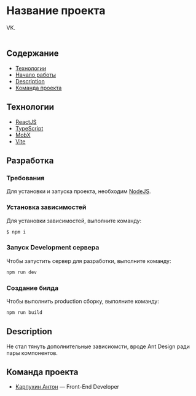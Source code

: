 # Название проекта

VK.
<br/>
<br/>

## Содержание

- [Технологии](#технологии)
- [Начало работы](#начало-работы)
- [Description](#Description)
- [Команда проекта](#команда-проекта)

## Технологии

- [ReactJS](https://www.gatsbyjs.com/)
- [TypeScript](https://www.typescriptlang.org/)
- [MobX](https://mobx.js.org/README.html)
- [Vite](https://vitejs.dev/)

## Разработка

### Требования

Для установки и запуска проекта, необходим [NodeJS](https://nodejs.org/).

### Установка зависимостей

Для установки зависимостей, выполните команду:

```sh
$ npm i
```

### Запуск Development сервера

Чтобы запустить сервер для разработки, выполните команду:

```sh
npm run dev
```

### Создание билда

Чтобы выполнить production сборку, выполните команду:

```sh
npm run build
```

## Description

Не стал тянуть дополнительные зависиомсти, вроде Ant Design ради пары компонентов.

## Команда проекта

- [Карпухин Антон](https://t.me/LembrarB) — Front-End Developer
